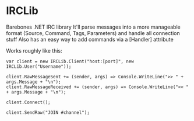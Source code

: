 # IRCLib
Barebones .NET IRC library
It'll parse messages into a more manageable format (Source, Command, Tags, Parameters) and handle all connection stuff
Also has an easy way to add commands via a [Handler] attribute

Works roughly like this:

    var client = new IRCLib.Client("host:[port]", new IRCLib.User("Username"));

    client.RawMessageSent += (sender, args) => Console.WriteLine(">> " + args.Message + "\n");
    client.RawMessageReceived += (sender, args) => Console.WriteLine("<< " + args.Message + "\n");

    client.Connect();

    client.SendRaw("JOIN #channel");
